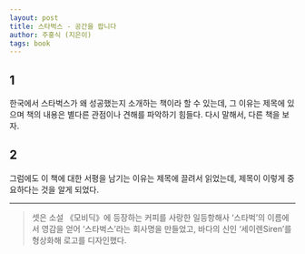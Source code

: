 ```yaml
---
layout: post
title: 스타벅스 - 공간을 팝니다
author: 주홍식 (지은이)
tags: book
---
```


## 1

한국에서 스타벅스가 왜 성공했는지 소개하는 책이라 할 수 있는데, 그 이유는 제목에 있으며 책의 내용은 별다른 관점이나 견해를 파악하기 힘들다. 다시 말해서, 다른 책을 보자. 

## 2

그럼에도 이 책에 대한 서평을 남기는 이유는 제목에 끌려서 읽었는데, 제목이 이렇게 중요하다는 것을 알게 되었다.

----

> 셋은 소설 《모비딕》에 등장하는 커피를 사랑한 일등항해사 ‘스타벅’의 이름에서 영감을 얻어 ‘스타벅스’라는 회사명을 만들었고, 바다의 신인 ‘세이렌Siren’를 형상화해 로고를 디자인했다. 